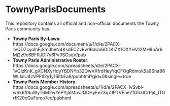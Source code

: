 <h1>TownyParisDocuments</h1>
<p>
This repository contains all official and non-official documents the Towny Paris community has.
</p>

<ul>
    <li><b>Towny Paris By-Laws</b>: https://docs.google.com/document/u/1/d/e/2PACX-1vQDZcyoIhFjSa1JheN4KsdECZvEw1BaUo6DDKIZX1OXYHV12MH9oAr6Mj2z9c6BFRJDl7y6Pv3SGsqV/pub</li>
    <li><b>Towny Paris Administrative Roster</b>: https://docs.google.com/spreadsheets/d/e/2PACX-1vQIzKnK_gXCNXyHdyYBDNYp32QwVXfrdHeyYqCFOgRdmok5a9ShaB6WLIxlU4zVPFtl2y1y16itbEa8/pubhtml?gid=0&single=true</li>
    <li><b>Towny Paris Member History</b>: https://docs.google.com/spreadsheets/u/1/d/e/2PACX-1vSvbl-wSk6fISuWyT6M2wYePYj5lMbvJQCHyEe73q7JPTVEneZfOIc6CrPj4_ITGrfK20cQuFomo7cc/pubhtml</li>
</ul>